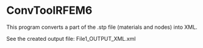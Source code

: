 # ConvToolRFEM6
This program converts a part of the .stp file (materials and nodes) into XML.

See the created output file: File1_OUTPUT_XML.xml
